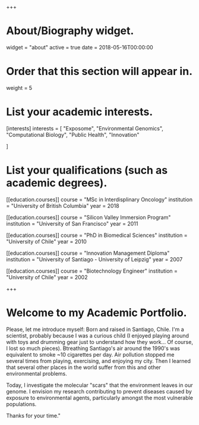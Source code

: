 +++
# About/Biography widget.
widget = "about"
active = true
date = 2018-05-16T00:00:00

# Order that this section will appear in.
weight = 5  

# List your academic interests.
[interests]
  interests = [
    "Exposome",
    "Environmental Genomics",
    "Computational Biology",
    "Public Health",
    "Innovation"  
    
  ]

# List your qualifications (such as academic degrees).  
[[education.courses]]
  course = "MSc in  Interdisplinary Oncology"
  institution = "University of British Columbia"
  year = 2018
  
[[education.courses]]
  course = "Silicon Valley Immersion Program"
  institution = "University of San Francisco"
  year = 2011

[[education.courses]]
  course = "PhD in Biomedical Sciences"
  institution = "University of Chile"
  year = 2010
  
[[education.courses]]
  course = "Innovation Management Diploma"
  institution = "University of Santiago - University of Leipzig"
  year = 2007  

[[education.courses]]
  course = "Biotechnology Engineer"
  institution = "University of Chile"
  year = 2002  
  



 
+++  
# Welcome to my Academic Portfolio.  
Please, let me introduce myself: Born and raised in Santiago, Chile. I'm a scientist, probably because I was a curious child (I enjoyed playing around with toys and drumming gear just to understand how they work... Of course, I lost so much pieces). Btreathing Santiago's air around the 1990's was equivalent to smoke ~10 cigarettes per day. Air pollution stopped me several times from playing, exercising, and enjoying my city. Then I learned that several other places in the world suffer from this and other environmental problems.

Today, I investigate the molecular "scars" that the environment leaves in our genome. I envision my research contributing to prevent diseases caused by exposure to environmental agents, particularly amongst the most vulnerable populations.  

Thanks for your time."

